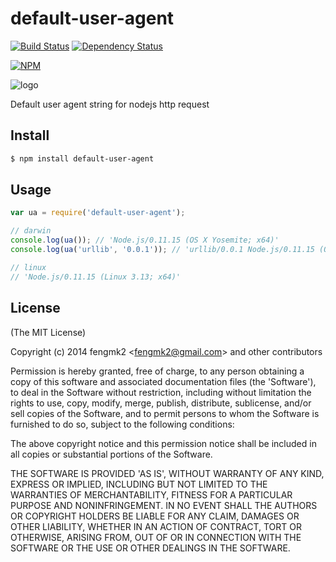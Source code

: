 default-user-agent
=======

[![Build Status](https://secure.travis-ci.org/fengmk2/default-user-agent.png)](http://travis-ci.org/node-modules/default-user-agent) [![Dependency Status](https://gemnasium.com/fengmk2/default-user-agent.png)](https://gemnasium.com/node-modules/default-user-agent)

[![NPM](https://nodei.co/npm/default-user-agent.png?downloads=true&stars=true)](https://nodei.co/npm/default-user-agent/)

![logo](https://raw.github.com/node-modules/default-user-agent/master/logo.png)

Default user agent string for nodejs http request

## Install

```bash
$ npm install default-user-agent
```

## Usage

```js
var ua = require('default-user-agent');

// darwin
console.log(ua()); // 'Node.js/0.11.15 (OS X Yosemite; x64)'
console.log(ua('urllib', '0.0.1')); // 'urllib/0.0.1 Node.js/0.11.15 (OS X Yosemite; x64)'

// linux
// 'Node.js/0.11.15 (Linux 3.13; x64)'
```

## License

(The MIT License)

Copyright (c) 2014 fengmk2 &lt;fengmk2@gmail.com&gt; and other contributors

Permission is hereby granted, free of charge, to any person obtaining
a copy of this software and associated documentation files (the
'Software'), to deal in the Software without restriction, including
without limitation the rights to use, copy, modify, merge, publish,
distribute, sublicense, and/or sell copies of the Software, and to
permit persons to whom the Software is furnished to do so, subject to
the following conditions:

The above copyright notice and this permission notice shall be
included in all copies or substantial portions of the Software.

THE SOFTWARE IS PROVIDED 'AS IS', WITHOUT WARRANTY OF ANY KIND,
EXPRESS OR IMPLIED, INCLUDING BUT NOT LIMITED TO THE WARRANTIES OF
MERCHANTABILITY, FITNESS FOR A PARTICULAR PURPOSE AND NONINFRINGEMENT.
IN NO EVENT SHALL THE AUTHORS OR COPYRIGHT HOLDERS BE LIABLE FOR ANY
CLAIM, DAMAGES OR OTHER LIABILITY, WHETHER IN AN ACTION OF CONTRACT,
TORT OR OTHERWISE, ARISING FROM, OUT OF OR IN CONNECTION WITH THE
SOFTWARE OR THE USE OR OTHER DEALINGS IN THE SOFTWARE.
